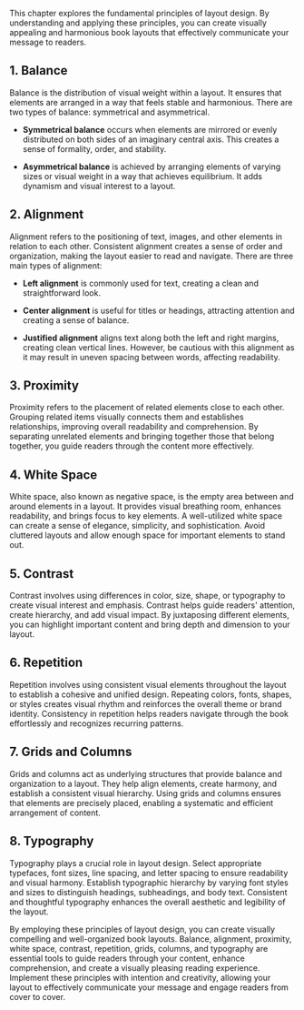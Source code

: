 
This chapter explores the fundamental principles of layout design. By understanding and applying these principles, you can create visually appealing and harmonious book layouts that effectively communicate your message to readers.

**1. Balance**
--------------

Balance is the distribution of visual weight within a layout. It ensures that elements are arranged in a way that feels stable and harmonious. There are two types of balance: symmetrical and asymmetrical.

* **Symmetrical balance** occurs when elements are mirrored or evenly distributed on both sides of an imaginary central axis. This creates a sense of formality, order, and stability.

* **Asymmetrical balance** is achieved by arranging elements of varying sizes or visual weight in a way that achieves equilibrium. It adds dynamism and visual interest to a layout.

**2. Alignment**
----------------

Alignment refers to the positioning of text, images, and other elements in relation to each other. Consistent alignment creates a sense of order and organization, making the layout easier to read and navigate. There are three main types of alignment:

* **Left alignment** is commonly used for text, creating a clean and straightforward look.

* **Center alignment** is useful for titles or headings, attracting attention and creating a sense of balance.

* **Justified alignment** aligns text along both the left and right margins, creating clean vertical lines. However, be cautious with this alignment as it may result in uneven spacing between words, affecting readability.

**3. Proximity**
----------------

Proximity refers to the placement of related elements close to each other. Grouping related items visually connects them and establishes relationships, improving overall readability and comprehension. By separating unrelated elements and bringing together those that belong together, you guide readers through the content more effectively.

**4. White Space**
------------------

White space, also known as negative space, is the empty area between and around elements in a layout. It provides visual breathing room, enhances readability, and brings focus to key elements. A well-utilized white space can create a sense of elegance, simplicity, and sophistication. Avoid cluttered layouts and allow enough space for important elements to stand out.

**5. Contrast**
---------------

Contrast involves using differences in color, size, shape, or typography to create visual interest and emphasis. Contrast helps guide readers' attention, create hierarchy, and add visual impact. By juxtaposing different elements, you can highlight important content and bring depth and dimension to your layout.

**6. Repetition**
-----------------

Repetition involves using consistent visual elements throughout the layout to establish a cohesive and unified design. Repeating colors, fonts, shapes, or styles creates visual rhythm and reinforces the overall theme or brand identity. Consistency in repetition helps readers navigate through the book effortlessly and recognizes recurring patterns.

**7. Grids and Columns**
------------------------

Grids and columns act as underlying structures that provide balance and organization to a layout. They help align elements, create harmony, and establish a consistent visual hierarchy. Using grids and columns ensures that elements are precisely placed, enabling a systematic and efficient arrangement of content.

**8. Typography**
-----------------

Typography plays a crucial role in layout design. Select appropriate typefaces, font sizes, line spacing, and letter spacing to ensure readability and visual harmony. Establish typographic hierarchy by varying font styles and sizes to distinguish headings, subheadings, and body text. Consistent and thoughtful typography enhances the overall aesthetic and legibility of the layout.

By employing these principles of layout design, you can create visually compelling and well-organized book layouts. Balance, alignment, proximity, white space, contrast, repetition, grids, columns, and typography are essential tools to guide readers through your content, enhance comprehension, and create a visually pleasing reading experience. Implement these principles with intention and creativity, allowing your layout to effectively communicate your message and engage readers from cover to cover.
